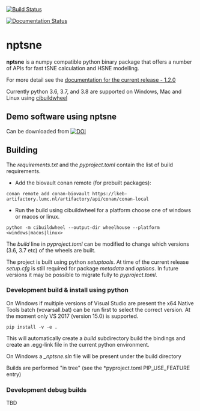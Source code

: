 [![Build Status](https://github.com/github/docs/actions/workflows/main.yml/badge.svg?release/1.2.0)](https://github.com/biovault/nptsne/tree/release/1.2.0)

[![Documentation Status](https://readthedocs.org/projects/nptsne/badge/?version=stable)](https://nptsne.readthedocs.io/en/release-1.2.0/)

# nptsne

**nptsne** is a numpy compatible python binary package that offers a number of APIs for fast tSNE calculation and HSNE modelling.

For more detail see the [documentation for the current release - 1.2.0](https://nptsne.readthedocs.io/en/release-1.2.0)

Currently python 3.6, 3.7, and 3.8 are supported on Windows, Mac and Linux using [cibuildwheel](https://cibuildwheel.readthedocs.io/en/stable/)

## Demo software using nptsne

Can be downloaded from [![DOI](https://zenodo.org/badge/DOI/10.5281/zenodo.5801124.svg)](https://doi.org/10.5281/zenodo.5801124)

## Building

The *requirements.txt* and the *pyproject.toml* contain the list of build requirements.

- Add the biovault conan remote (for prebuilt packages):
```
conan remote add conan-biovault https://lkeb-artifactory.lumc.nl/artifactory/api/conan/conan-local
```

- Run the build using cibuildwheel for a platform choose one of windows or macos or linux.

```
python -m cibuildwheel --output-dir wheelhouse --platform <windows|macos|linux>
```

The *build* line in *pyproject.toml* can be modified to change which versions (3.6, 3.7 etc) of the wheels are built.

The project is built using python *setuptools*. At time of the  current release *setup.cfg* is still required for package *metadata* and *options*.  In future versions it may be possible to migrate fully to *pyproject.toml*.
### Development build & install using python

On Windows if multiple versions of Visual Studio are present the x64 Native Tools batch
(vcvarsall.bat) can be run first to select the correct version. At the moment only
VS 2017 (version 15.0) is supported.

```shell
pip install -v -e .
````

This will automatically create a *build* subdirectory build the bindings and create an .egg-link file in the current python environment.

On Windows a *_nptsne.sln* file will be present under the build directory

Builds are performed "in tree" (see the *pyproject.toml PIP_USE_FEATURE entry)

### Development debug builds

TBD
